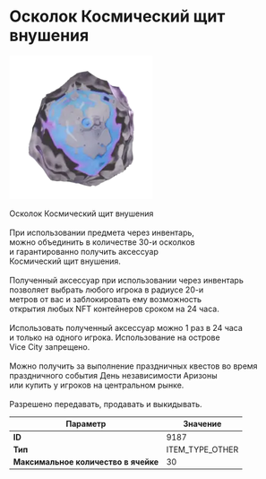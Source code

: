 # Осколок Космический щит внушения

![Item Image](../img/9187.webp?raw=true)

Осколок Космический щит внушения<br><br>При использовании предмета через инвентарь,<br>можно объединить в количестве 30-и осколков<br>и гарантированно получить аксессуар<br>Космический щит внушения.<br><br>Полученный аксессуар при использовании через инвентарь<br>позволяет выбрать любого игрока в радиусе 20-и<br>метров от вас и заблокировать ему возможность<br>открытия любых NFT контейнеров сроком на 24 часа.<br><br>Использовать полученный аксессуар можно 1 раз в 24 часа<br>и только на одного игрока. Использование на острове<br>Vice City запрещено.<br><br>Можно получить за выполнение праздничных квестов во время<br>праздничного события День независимости Аризоны<br>или купить у игроков на центральном рынке.<br><br>Разрешено передавать, продавать и выкидывать.


| Параметр | Значение |
|----------|----------|
| **ID** | 9187 |
| **Тип** | ITEM_TYPE_OTHER |
| **Максимальное количество в ячейке** | 30 |


